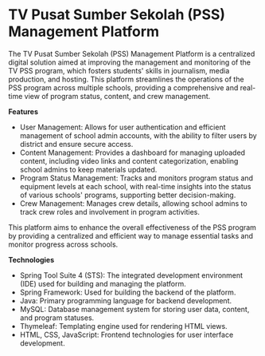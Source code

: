 # TV Pusat Sumber Sekolah (PSS) Management Platform
The TV Pusat Sumber Sekolah (PSS) Management Platform is a centralized digital solution aimed at improving the management and monitoring of the TV PSS program, which fosters students' skills in journalism, media production, and hosting. This platform streamlines the operations of the PSS program across multiple schools, providing a comprehensive and real-time view of program status, content, and crew management.

**Features**
- User Management: Allows for user authentication and efficient management of school admin accounts, with the ability to filter users by district and ensure secure access.
- Content Management: Provides a dashboard for managing uploaded content, including video links and content categorization, enabling school admins to keep materials updated.
- Program Status Management: Tracks and monitors program status and equipment levels at each school, with real-time insights into the status of various schools' programs, supporting better decision-making.
- Crew Management: Manages crew details, allowing school admins to track crew roles and involvement in program activities.

This platform aims to enhance the overall effectiveness of the PSS program by providing a centralized and efficient way to manage essential tasks and monitor progress across schools.

**Technologies**
- Spring Tool Suite 4 (STS): The integrated development environment (IDE) used for building and managing the platform.
- Spring Framework: Used for building the backend of the platform.
- Java: Primary programming language for backend development.
- MySQL: Database management system for storing user data, content, and program statuses.
- Thymeleaf: Templating engine used for rendering HTML views.
- HTML, CSS, JavaScript: Frontend technologies for user interface development.
